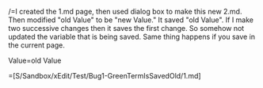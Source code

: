 /=I created the 1.md page, then used dialog box to make this new 2.md.  Then modified "old Value" to be "new Value."  It saved "old Value".  If I make two successive changes then it saves the first change.  So somehow not updated the variable that is being saved.  Same thing happens if you save in the current page. 

Value=<span class="param">old Value</span>

=[S/Sandbox/xEdit/Test/Bug1-GreenTermIsSavedOld/1.md]